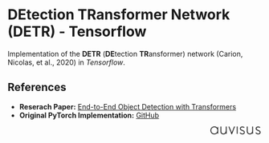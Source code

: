 # DEtection TRansformer Network (DETR) - Tensorflow

Implementation of the **DETR** (**DE**tection **TR**ansformer) network (Carion, Nicolas, et al., 2020) in *Tensorflow*. 


## References
- **Reserach Paper:** [End-to-End Object Detection with Transformers](https://arxiv.org/abs/2005.12872)
- **Original PyTorch Implementation:** [GitHub](https://github.com/facebookresearch/detr)

<img align="right" src="img/auvisus.svg" width="100" >
